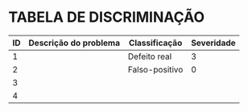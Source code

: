 # TABELA DE DISCRIMINAÇÃO

| ID  | Descrição do problema | Classificação   | Severidade| 
| --- | --------------------- | --------------- |-----------|
| 1   |                       | Defeito real    |     3     |
| 2   |                       | Falso-positivo  |     0     |
| 3   |                       |                 |           |
| 4   |                       |                 |           |

